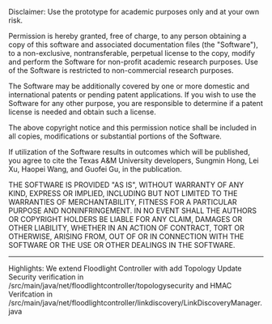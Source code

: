 Disclaimer:
Use the prototype for academic purposes only and at your own risk.

Permission is hereby granted, free of charge, to any person obtaining
a copy of this software and associated documentation files (the
"Software"), to a non-exclusive, nontransferable, perpetual license to
the copy, modify and perform the Software for non-profit academic
research purposes. Use of the Software is restricted to non-commercial
research purposes.

The Software may be additionally covered by one or more domestic and
international patents or pending patent applications. If you wish to
use the Software for any other purpose, you are responsible to
determine if a patent license is needed and obtain such a license.

The above copyright notice and this permission notice shall be
included in all copies, modifications or substantial portions of the
Software.

If utilization of the Software results in outcomes which will be
published, you agree to cite the Texas A&M University developers,
Sungmin Hong, Lei Xu, Haopei Wang, and Guofei Gu, in the publication.


THE SOFTWARE IS PROVIDED "AS IS", WITHOUT WARRANTY OF ANY KIND,
EXPRESS OR IMPLIED, INCLUDING BUT NOT LIMITED TO THE WARRANTIES OF
MERCHANTABILITY, FITNESS FOR A PARTICULAR PURPOSE AND NONINFRINGEMENT.
IN NO EVENT SHALL THE AUTHORS OR COPYRIGHT HOLDERS BE LIABLE FOR ANY
CLAIM, DAMAGES OR OTHER LIABILITY, WHETHER IN AN ACTION OF CONTRACT,
TORT OR OTHERWISE, ARISING FROM, OUT OF OR IN CONNECTION WITH THE
SOFTWARE OR THE USE OR OTHER DEALINGS IN THE SOFTWARE.

* * * * * * * * * * * * * * * * * * * * * * * * * * * * * * * * * * * * * 

Highlights: 
We extend Floodlight Controller with add Topology Update Security verification in
/src/main/java/net/floodlightcontroller/topologysecurity 
and HMAC Verifcation in
/src/main/java/net/floodlightcontroller/linkdiscovery/LinkDiscoveryManager.java
